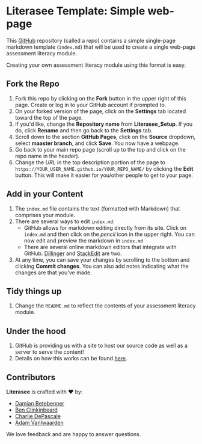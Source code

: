 # Literasee Template: Simple web-page

This [GitHub](https://www.github.com) repository (called a *repo*) contains a simple single-page markdown template (`index.md`) that will be
used to create a single web-page assessment literacy module.

Creating your own assessment literacy module using this format is easy.

## Fork the Repo

1. Fork this repo by clicking on the **Fork** button in the upper right of this page. Create or log in to your GitHub account if prompted to.
2. On your forked version of the page, click on the **Settings** tab located toward the top of the page.
3. If you'd like, change the **Repository name** from **Literasee_Setup**. If you do, click **Rename** and then go back to the **Settings** tab.
4. Scroll down to the section **GitHub Pages**, click on the **Source** dropdown,  select **maaster branch**, and click **Save**. You now have a webpage.
5. Go back to your main repo page (scroll up to the top and click on the repo name in the header).
6. Change the *URL* in the top description portion of the page to `https://YOUR_USER_NAME.github.io/YOUR_REPO_NAME/` by clicking the **Edit** button. This will make it easier for you/other people to get to your page.


## Add in your Content

1. The `index.md` file contains the text (formatted with Markdown) that comprises your module.
2. There are several ways to edit `index.md`:
    * GitHub allows for markdown editing directly from its site. Click on `index.md` and then click on the *pencil* icon in the upper right. You can now edit and preview the markdown in `index.md`
    * There are several online markdown editors that integrate with GitHub. [Dillinger](dillinger.io) and [StackEdit](https://stackedit.io/) are two.
3. At any time, you can save your changes by scrolling to the bottom and clicking **Commit changes**. You can also add notes indicating what the changes are that you've made.


## Tidy things up

1. Change the `README.md` to reflect the contents of your assessment literacy module.


## Under the hood

1. GitHub is providing us with a site to host our source code as well as a server to serve the content!
2. Details on how this works can be found [here](https://github.com/blog/2289-publishing-with-github-pages-now-as-easy-as-1-2-3).


## Contributors

**Literasee** is crafted with :heart: by:

* [Damian Betebenner](https://github.com/dbetebenner)
* [Ben Clinkinbeard](https://github.com/bclinkinbeard)
* [Charlie DePascale](https://github.com/cdepascale)
* [Adam VanIwaarden](https://github.com/adamvi)

We love feedback and are happy to answer questions.
